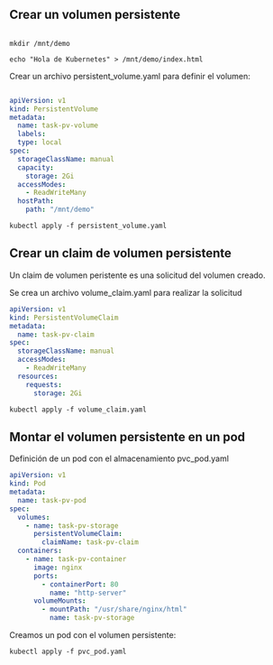 

## Crear un volumen persistente

```console

mkdir /mnt/demo

echo "Hola de Kubernetes" > /mnt/demo/index.html
```

Crear un archivo persistent_volume.yaml para definir el volumen:
```yaml

apiVersion: v1    
kind: PersistentVolume
metadata:   
  name: task-pv-volume  
  labels:   
  type: local 
spec:
  storageClassName: manual
  capacity:   
    storage: 2Gi    
  accessModes:
    - ReadWriteMany     
  hostPath: 
    path: "/mnt/demo"

```


```console
kubectl apply -f persistent_volume.yaml
```
## Crear un claim de volumen persistente

Un claim de volumen peristente es una solicitud del volumen creado. 

Se crea un archivo volume_claim.yaml para realizar la solicitud
```yaml
apiVersion: v1    
kind: PersistentVolumeClaim 
metadata: 
  name: task-pv-claim 
spec:
  storageClassName: manual  
  accessModes:
    - ReadWriteMany   
  resources:  
    requests:
      storage: 2Gi
```

```console
kubectl apply -f volume_claim.yaml
```

## Montar el volumen persistente en un pod


Definición de un pod con el almacenamiento pvc_pod.yaml

```yaml
apiVersion: v1
kind: Pod
metadata:
  name: task-pv-pod
spec:
  volumes:
    - name: task-pv-storage
      persistentVolumeClaim:
        claimName: task-pv-claim
  containers:
    - name: task-pv-container
      image: nginx
      ports:
        - containerPort: 80
          name: "http-server"
      volumeMounts:
        - mountPath: "/usr/share/nginx/html"
          name: task-pv-storage
```

Creamos un pod con el volumen persistente:
```console
kubectl apply -f pvc_pod.yaml
```
